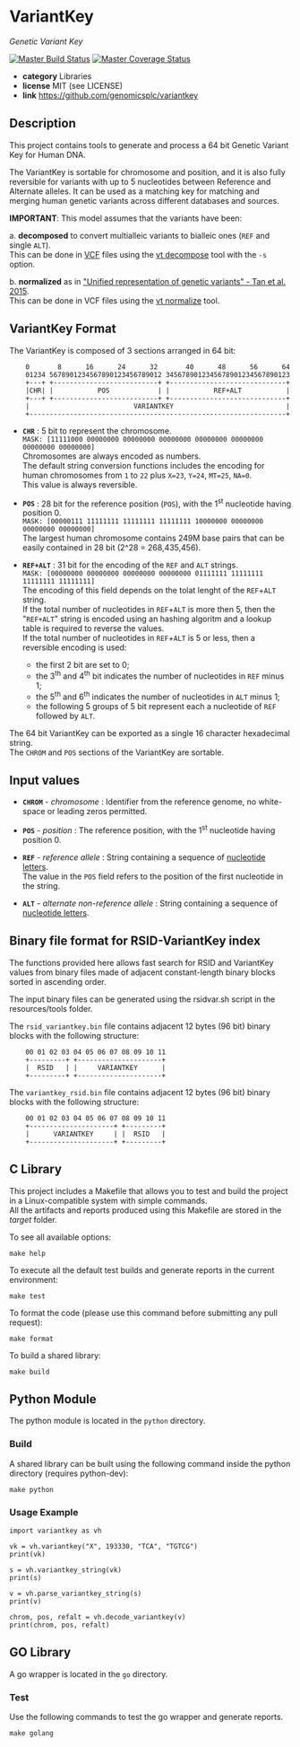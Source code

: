 # VariantKey

*Genetic Variant Key*

[![Master Build Status](https://secure.travis-ci.org/genomicsplc/variantkey.png?branch=master)](https://travis-ci.org/genomicsplc/variantkey?branch=master)
[![Master Coverage Status](https://coveralls.io/repos/genomicsplc/variantkey/badge.svg?branch=master&service=github)](https://coveralls.io/github/genomicsplc/variantkey?branch=master)

* **category**    Libraries
* **license**     MIT (see LICENSE)
* **link**        https://github.com/genomicsplc/variantkey


## Description

This project contains tools to generate and process a 64 bit Genetic Variant Key for Human DNA.  

The VariantKey is sortable for chromosome and position, and it is also fully reversible for variants with up to 5 nucleotides between Reference and Alternate alleles. It can be used as a matching key for matching and merging human genetic variants across different databases and sources.

**IMPORTANT**: This model assumes that the variants have been:

a. **decomposed** to convert multialleic variants to bialleic ones (`REF` and single `ALT`).  
This can be done in [VCF]() files using the [vt decompose](https://genome.sph.umich.edu/wiki/Vt#Decompose) tool with the `-s` option.

b. **normalized** as in ["Unified representation of genetic variants" - Tan et al. 2015](https://academic.oup.com/bioinformatics/article/31/13/2202/196142).  
This can be done in VCF files using the [vt normalize](https://genome.sph.umich.edu/wiki/Vt#Decompose) tool.

## VariantKey Format

The VariantKey is composed of 3 sections arranged in 64 bit:

```
    0       8      16      24      32       40      48      56      64
    01234 5678901234567890123456789012 3456789012345678901234567890123
    +---+ +--------------------------+ +-----------------------------+
    |CHR| |           POS            | |           REF+ALT           |
    +---+ +--------------------------+ +-----------------------------+
    |                          VARIANTKEY                            |
    +----------------------------------------------------------------+
```

* **`CHR`**   : 5 bit to represent the chromosome.  
    `MASK: [11111000 00000000 00000000 00000000 00000000 00000000 00000000 00000000]`  
    Chromosomes are always encoded as numbers.  
    The default string conversion functions includes the encoding for human chromosomes from `1` to `22` plus `X=23`, `Y=24`, `MT=25`, `NA=0`.  
    This value is always reversible.
                
* **`POS`**     : 28 bit for the reference position (`POS`), with the 1<sup>st</sup> nucleotide having position 0.  
    `MASK: [00000111 11111111 11111111 11111111 10000000 00000000 00000000 00000000]`  
    The largest human chromosome contains 249M base pairs that can be easily contained in 28 bit (2^28 = 268,435,456).
                  

* **`REF+ALT`** : 31 bit for the encoding of the `REF` and `ALT` strings.  
    `MASK: [00000000 00000000 00000000 00000000 01111111 11111111 11111111 11111111]`  
    The encoding of this field depends on the tolat lenght of the `REF`+`ALT` string.  
    If the total number of nucleotides in `REF`+`ALT` is more then 5, then the "`REF+ALT`" string is encoded using an hashing algoritm and a lookup table is required to reverse the values.  
    If the total number of nucleotides in `REF`+`ALT` is 5 or less, then a reversible encoding is used:
    * the first 2 bit are set to 0;
    * the 3<sup>th</sup> and 4<sup>th</sup> bit indicates the number of nucleotides in `REF` minus 1;
    * the 5<sup>th</sup> and 6<sup>th</sup> indicates the number of nucleotides in `ALT` minus 1;
    * the following 5 groups of 5 bit represent each a nucleotide of `REF` followed by `ALT`.


The 64 bit VariantKey can be exported as a single 16 character hexadecimal string.  
The `CHROM` and `POS` sections of the VariantKey are sortable.


## Input values

* **`CHROM`** - *chromosome*     : Identifier from the reference genome, no white-space or leading zeros permitted.

* **`POS`**   - *position*       : The reference position, with the 1<sup>st</sup> nucleotide having position 0.

* **`REF`**   - *reference allele* :
    String containing a sequence of [nucleotide letters](https://en.wikipedia.org/wiki/Nucleic_acid_notation).   
    The value in the `POS` field refers to the position of the first nucleotide in the string.

* **`ALT`**   - *alternate non-reference allele* : 
    String containing a sequence of [nucleotide letters](https://en.wikipedia.org/wiki/Nucleic_acid_notation).


## Binary file format for RSID-VariantKey index

The functions provided here allows fast search for RSID and VariantKey values from binary files
made of adjacent constant-length binary blocks sorted in ascending order.

The input binary files can be generated using the rsidvar.sh script in the resources/tools folder.

The `rsid_variantkey.bin` file contains adjacent 12 bytes (96 bit) binary blocks with the following structure:

```
    00 01 02 03 04 05 06 07 08 09 10 11
    +---------+ +---------------------+
    |  RSID   | |     VARIANTKEY      |
    +---------+ +---------------------+
```


The `variantkey_rsid.bin` file contains adjacent 12 bytes (96 bit) binary blocks with the following structure:

```
    00 01 02 03 04 05 06 07 08 09 10 11
    +---------------------+ +---------+
    |      VARIANTKEY     | |  RSID   |
    +---------------------+ +---------+
```

 
## C Library

This project includes a Makefile that allows you to test and build the project in a Linux-compatible system with simple commands.  
All the artifacts and reports produced using this Makefile are stored in the *target* folder.  

To see all available options:
```
make help
```

To execute all the default test builds and generate reports in the current environment:
```
make test
```

To format the code (please use this command before submitting any pull request):
```
make format
```

To build a shared library:
```
make build
```


## Python Module

The python module is located in the `python` directory.

### Build

A shared library can be built using the following command inside the python directory (requires python-dev):

```
make python
```

### Usage Example

```
import variantkey as vh

vk = vh.variantkey("X", 193330, "TCA", "TGTCG")
print(vk)

s = vh.variantkey_string(vk)
print(s)

v = vh.parse_variantkey_string(s)
print(v)

chrom, pos, refalt = vh.decode_variantkey(v)
print(chrom, pos, refalt)
```


## GO Library

A go wrapper is located in the ```go``` directory.

### Test

Use the following commands to test the go wrapper and generate reports.

```
make golang
```

